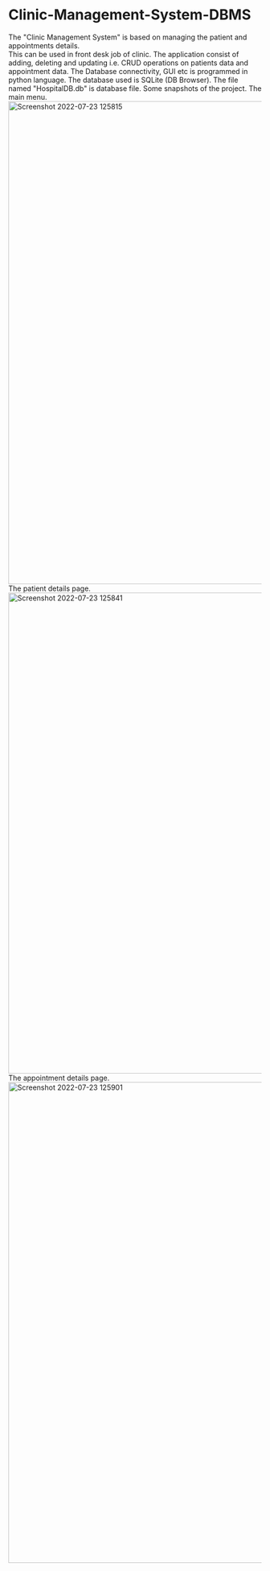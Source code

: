# Clinic-Management-System-DBMS
The "Clinic Management System" is based on managing the patient and appointments details.   
This can be used in front desk job of clinic.
The application consist of adding, deleting and updating i.e. CRUD operations on patients data and appointment data.
The Database connectivity, GUI etc is programmed in python language.
The database used is SQLite (DB Browser).
The file named "HospitalDB.db" is database file.
Some snapshots of the project. The main menu.
<img width="960" alt="Screenshot 2022-07-23 125815" src="https://user-images.githubusercontent.com/94461630/180595508-1832e81b-5962-4519-ad49-5af8d172b4fa.png">
The patient details page.
<img width="956" alt="Screenshot 2022-07-23 125841" src="https://user-images.githubusercontent.com/94461630/180595522-28352b51-8b41-4250-a01c-e1b1e373019e.png">
The appointment details page.
<img width="956" alt="Screenshot 2022-07-23 125901" src="https://user-images.githubusercontent.com/94461630/180595537-e7380629-d6b3-48c7-a9b8-788f8ce12363.png">
